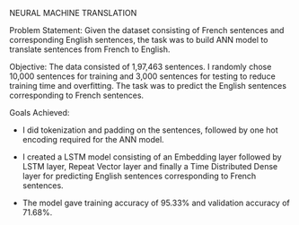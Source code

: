 ﻿NEURAL MACHINE TRANSLATION


Problem Statement: 
Given the dataset consisting of French sentences and corresponding English sentences, the task was to build ANN model to translate sentences from French to English.


Objective:
The data consisted of 1,97,463 sentences. I randomly chose 10,000 sentences for training and 3,000 sentences for testing to reduce training time and overfitting. The task was to predict the English sentences corresponding to French sentences.


Goals Achieved:
* I did tokenization and padding on the sentences, followed by one hot encoding required for the ANN model.


* I created a LSTM model consisting of an Embedding layer followed by LSTM layer, Repeat Vector layer and finally a Time Distributed Dense layer for predicting English sentences corresponding to French sentences.


* The model gave training accuracy of 95.33% and validation accuracy of 71.68%.
